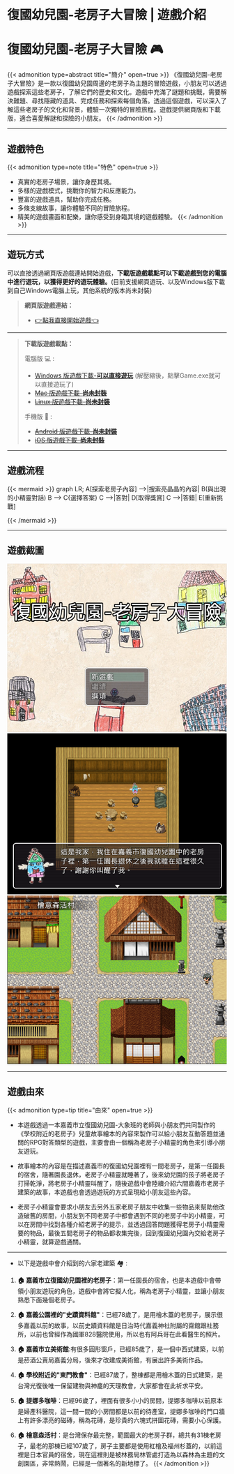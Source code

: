 # 復國幼兒園-老房子大冒險 | 遊戲介紹


<!-- {{< figure src="featured-image.png" alt="復國幼兒園-老房子大冒險" caption="復國幼兒園-老房子大冒險" >}} -->

# 復國幼兒園-老房子大冒險 :video_game:

{{< admonition type=abstract title="簡介" open=true >}}
《復國幼兒園-老房子大冒險》是一款以復國幼兒園周邊的老房子為主題的冒險遊戲，小朋友可以透過遊戲探索這些老房子，了解它們的歷史和文化。遊戲中充滿了謎題和挑戰，需要解決難題、尋找隱藏的道具、完成任務和探索每個角落。透過這個遊戲，可以深入了解這些老房子的文化和背景，體驗一次獨特的冒險旅程。遊戲提供網頁版和下載版，適合喜愛解謎和探險的小朋友。
{{< /admonition >}}


---

## 遊戲特色

{{< admonition type=note title="特色" open=true >}}
- 真實的老房子場景，讓你身歷其境。
- 多樣的遊戲模式，挑戰你的智力和反應能力。
- 豐富的遊戲道具，幫助你完成任務。
- 多條支線故事，讓你體驗不同的冒險旅程。
- 精美的遊戲畫面和配樂，讓你感受到身臨其境的遊戲體驗。
{{< /admonition >}}

---

## 遊玩方式

可以直接透過網頁版遊戲連結開始遊戲，**下載版遊戲載點可以下載遊戲到您的電腦中進行遊玩，以獲得更好的遊玩體驗。**(目前支援網頁遊玩、以及Windows版下載到自己Windows電腦上玩，其他系統的版本尚未封裝)

> **網頁版遊戲連結：** 
> - [:point_right:點我直接開始遊戲:point_left:](https://jiunjiun69.github.io/Fukoo-OldHouseAdventure/)
>
---
> 
> **下載版遊戲載點：** 
> 
> 電腦版 :computer: :
> - [Windows 版遊戲下載-__可以直接遊玩__](https://drive.google.com/file/d/10BX_9QLOf7vtHDZZOJYdf3BOy1S1o86t/view?usp=share_link) (解壓縮後，點擊Game.exe就可以直接遊玩了)
> - ~~[Mac 版遊戲下載-__尚未封裝__](https://jiunjiun69.github.io/Fukoo-OldHouseAdventure-Website/404)~~
> - ~~[Linux 版遊戲下載-__尚未封裝__](https://jiunjiun69.github.io/Fukoo-OldHouseAdventure-Website/404)~~
>
> 手機版 :iphone: :
> - ~~[Android 版遊戲下載-__尚未封裝__](https://jiunjiun69.github.io/Fukoo-OldHouseAdventure-Website/404)~~
> - ~~[iOS 版遊戲下載-__尚未封裝__](https://jiunjiun69.github.io/Fukoo-OldHouseAdventure-Website/404)~~

---

## 遊戲流程

{{< mermaid >}}
graph LR;
    A[探索老房子內容] -->|搜索亮晶晶的內容| B(與出現的小精靈對話)
    B --> C{選擇答案}
    C -->|答對| D[取得獎賞]
    C -->|答錯| E[重新挑戰]

{{< /mermaid >}}

---

## 遊戲截圖

![遊戲截圖1](game-screenshot.png "遊戲截圖1")
![遊戲截圖2](game-screenshot1.png "遊戲截圖2")
![遊戲截圖3](game-screenshot2.png "遊戲截圖3")

---

## 遊戲由來

{{< admonition type=tip title="由來" open=true >}}
- 本遊戲透過一本嘉義市立復國幼兒園-大象班的老師與小朋友們共同製作的《學校附近的老房子》兒童故事繪本的內容來製作可以給小朋友互動答題並通關的RPG對答類型的遊戲，主要會由一個稱為老房子小精靈的角色來引導小朋友遊玩。

- 故事繪本的內容是在描述嘉義市的復國幼兒園裡有一間老房子，是第一任園長的宿舍，隨著園長退休，老房子小精靈就睡著了，後來幼兒園的孩子將老房子打掃乾淨，將老房子小精靈叫醒了，隨後遊戲中會陸續介紹六間嘉義市老房子建築的故事，本遊戲也會透過遊玩的方式呈現給小朋友這些內容。

- 老房子小精靈會要求小朋友去另外五家老房子朋友中收集一些物品來幫助他改造破舊的房間，小朋友到不同老房子中都會遇到不同的老房子中的小精靈，可以在房間中找到各種介紹老房子的提示，並透過回答問題獲得老房子小精靈需要的物品，最後五間老房子的物品都收集完後，回到復國幼兒園內交給老房子小精靈，就算遊戲通關。

---

- 以下是遊戲中會介紹到的六家老建築 :houses: :

1. **:house: 嘉義市立復國幼兒園裡的老房子**：第一任園長的宿舍，也是本遊戲中會帶領小朋友遊玩的角色，遊戲中會將它擬人化，稱為老房子小精靈，並讓小朋友熟悉下面幾個老房子。
   
2. **:house: 嘉義公園裡的"史蹟資料館"**：已經78歲了，是用檜木蓋的老房子，展示很多嘉義以前的故事，以前史蹟資料館是日治時代嘉義神社附屬的齋館跟社務所，以前也曾經作為國軍828醫院使用，所以也有阿兵哥在此看醫生的照片。
   
3. **:house: 嘉義市立美術館**:有很多圓形窗戶，已經85歲了，是一個中西式建築，以前是菸酒公賣局嘉義分局，後來才改建成美術館，有展出許多美術作品。
   
4. **:house: 學校附近的"東門教會"**：已經87歲了，整棟都是用檜木蓋的日式建築，是台灣光復後唯一保留建物與神龕的天理教會，大家都會在此祈求平安。
   
5. **:house: 提娜多咖啡**：已經96歲了，裡面有很多小小的房間，提娜多咖啡以前原本是婦產科醫院，這一間一間的小房間都是以前的待產室，提娜多咖啡的門口牆上有許多漂亮的磁磚，稱為花磚，是珍貴的六塊式拼圖花磚，需要小心保護。
   
6. **:house: 檜意森活村**：是台灣保存最完整，範圍最大的老房子群，總共有31棟老房子，最老的那棟已經107歲了，房子主要都是使用紅檜及福州杉蓋的，以前這裡是日本官員的宿舍，現在這裡則是被林務局林管處打造為以森林為主題的文創園區，非常熱鬧，已經是一個著名的新地標了。
{{< /admonition >}}
